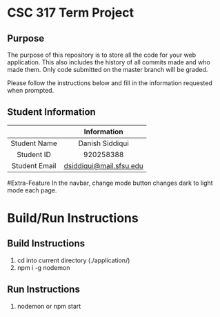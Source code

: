 # CSC 317 Term Project

## Purpose

The purpose of this repository is to store all the code for your web application. This also includes the history of all commits made and who made them. Only code submitted on the master branch will be graded.

Please follow the instructions below and fill in the information requested when prompted.

## Student Information

|               |       Information       |
| :-----------: | :---------------------: |
| Student Name  |     Danish Siddiqui     |
|  Student ID   |        920258388        |
| Student Email | dsiddiqui@mail.sfsu.edu |

#Extra-Feature
In the navbar, change mode button changes dark to light mode each page.

# Build/Run Instructions

## Build Instructions

1. cd into current directory (./application/)
2. npm i -g nodemon

## Run Instructions

1. nodemon or npm start
